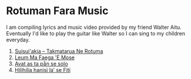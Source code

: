 # Rotuman Fara Music  
I am compiling lyrics and music video provided by my friend Walter Aitu. Eventually I'd like to play the guitar like Walter so I can sing to my children everyday.

1. [Suisui'akia – Takmatarua Ne Rotuma](/suisuiakia.md)
2. [Leum Ma Faega 'E Mose](/leum-ma-faega-'e-mose.md)
3. [Avat as ta pån se solo](/avat-as-ta-pan-se-solo.md)
4. [Hilihilia hanisi la’ se Fiti](/hilihilia-hanisi-la'-se-fiti.md)
